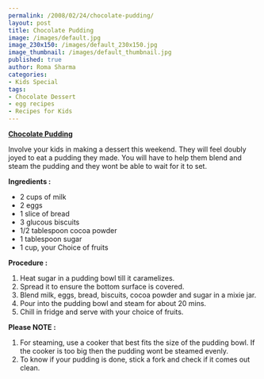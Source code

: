 ```yaml
--- 
permalink: /2008/02/24/chocolate-pudding/
layout: post
title: Chocolate Pudding
image: /images/default.jpg
image_230x150: /images/default_230x150.jpg
image_thumbnail: /images/default_thumbnail.jpg
published: true
author: Roma Sharma
categories: 
- Kids Special
tags:
- Chocolate Dessert
- egg recipes
- Recipes for Kids
---
```

<u><b>Chocolate Pudding</b></u>

Involve your kids in making a dessert this weekend. They will feel doubly joyed to eat a pudding they made. You will have to help them blend and steam the pudding and they wont be able to wait for it to set.

<b>Ingredients :</b>
<ul>
	<li>2 cups of milk</li>
	<li>2 eggs</li>
	<li>1 slice of bread</li>
	<li>3 glucous biscuits</li>
	<li>1/2 tablespoon cocoa powder</li>
	<li>1 tablespoon sugar</li>
	<li>1 cup, your Choice of fruits</li>
</ul>
<b>Procedure :</b>
<ol>
	<li>Heat sugar in a pudding bowl till it caramelizes.</li>
	<li>Spread it to ensure the bottom surface is covered.</li>
	<li>Blend milk, eggs, bread, biscuits, cocoa powder and sugar in a mixie jar.</li>
	<li>Pour into the pudding bowl and steam for about 20 mins.</li>
	<li>Chill in fridge and serve with your choice of fruits.</li>
</ol>
<b>Please NOTE :</b>
<ol>
	<li>For steaming, use a cooker that best fits the size of the pudding bowl. If the cooker is too big then the pudding wont be steamed evenly.</li>
	<li>To know if your pudding is done, stick a fork and check if it comes out clean.</li>
</ol>
